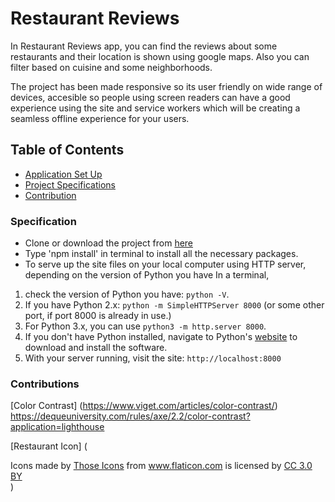 # Restaurant Reviews

In Restaurant Reviews app, you can find the reviews about some restaurants and their location is shown using google maps. Also you can filter based on cuisine and some neighborhoods.

The project has been made responsive so its user friendly on wide range of devices, accesible so people using screen readers can have a good experience using the site and service workers which 
will be creating a seamless offline experience for your users.

## Table of Contents

- [Application Set Up](#application-setup)
- [Project Specifications](#project-specifications)
- [Contribution](#contribution)

### Specification

* Clone or download the project from [here](https://github.com/div88/mws-restaurant.git)
* Type 'npm install' in terminal to install all the necessary packages.
* To serve up the site files on your local computer using HTTP server, depending on the version of Python you have
In a terminal, 
1. check the version of Python you have: `python -V`. 
2. If you have Python 2.x: `python -m SimpleHTTPServer 8000` (or some other port, if port 8000 is already in use.) 
3. For Python 3.x, you can use `python3 -m http.server 8000`. 
4. If you don't have Python installed, navigate to Python's [website](https://www.python.org/) to download and install the software.
5. With your server running, visit the site: `http://localhost:8000`

### Contributions

[Color Contrast] (https://www.viget.com/articles/color-contrast/)
https://dequeuniversity.com/rules/axe/2.2/color-contrast?application=lighthouse

[Restaurant Icon] (<div>Icons made by <a href="https://www.flaticon.com/authors/those-icons" title="Those Icons">Those Icons</a> from <a href="https://www.flaticon.com/" title="Flaticon">www.flaticon.com</a> is licensed by <a href="http://creativecommons.org/licenses/by/3.0/" title="Creative Commons BY 3.0" target="_blank">CC 3.0 BY</a></div>)


